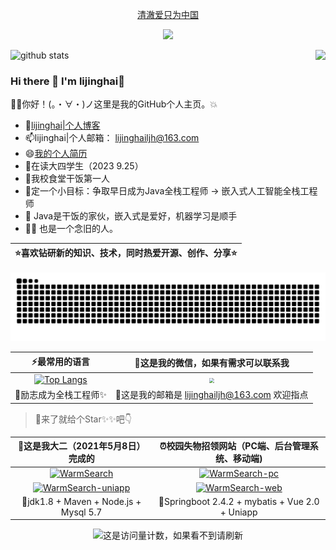 <p align="center"><a href="https://lijinghai.github.io/"><front size="3" color="red" font-style="oblique">清澈爱只为中国</front></a></p>

<p align="center"><a href="https://lijinghai.github.io/"><img src="https://cdn.jsdelivr.net/gh/lijinghai/cdn/img/github/咸鱼哥2.jpg" /></a></p>


<picture decoding="async" loading="lazy">
  <source media="(prefers-color-scheme: light)" srcset="https://pixel-profile.vercel.app/api/github-stats?username=lijinghai&screen_effect=false&background=linear-gradient(to%20bottom%20right%2C%20%2374dcc4%2C%20%234597e9)">
  <source media="(prefers-color-scheme: dark)" srcset="https://pixel-profile.vercel.app/api/github-stats?username=lijinghai&screen_effect=true&background=linear-gradient(to%20bottom%20right%2C%20%235580eb%2C%20%232aeeff)">
  <img alt="github stats" src="https://pixel-profile.vercel.app/api/github-stats?username=lijinghai&screen_effect=false&background=linear-gradient(to%20bottom%20right%2C%20%2374dcc4%2C%20%234597e9)">
</picture>


<a href="https://github.com/anuraghazra/github-readme-stats.git">
  <img align="right" name="lijingahai的功勋章 " src="https://github-readme-stats.vercel.app/api?username=lijinghai&show_icons=true&theme=gruvbox" />
</a>


### Hi there 👋 I'm lijinghai🏃

:ok_woman:你好！(。・∀・)ノ这里是我的GitHub个人主页。:boom:

- 🤔[lijinghai|个人博客](https://blog.csdn.net/Dorian15)
- 📫lijinghai|个人邮箱： lijinghailjh@163.com
- 😄[我的个人简历](https://lijinghai.github.io/me/)
- :whale2:在读大四学生（2023 9.25）
- 🌱我校食堂干饭第一人
- 🔭定一个小目标：争取早日成为Java全栈工程师 -> 嵌入式人工智能全栈工程师
- 🤯 Java是干饭的家伙，嵌入式是爱好，机器学习是顺手
- 🧖‍♂️ 也是一个念旧的人。


<!--
**Dorian1015/Dorian1015** is a ✨ _special_ ✨ repository because its `README.md` (this file) appears on your GitHub profile.

Here are some ideas to get you started:

- 🤔 I’m looking for help with better and better

- 👯 I’m looking to collaborate on ...

- 😄 Pronouns: ...

- ⚡ Fun fact: ...

- 🌱 I’m currently learning and sharing on [my blog](https://dorian1015.github.io/) 

- 📫 How to reach me: lijinghai@163.com

- 🔭 I’m currently working on Java Vue MySQL and so on 

- - 💬 Ask me about ...

    -->

| :star:喜欢钻研新的知识、技术，同时热爱开源、创作、分享:star: |
| ------------------------------------------------------------ |
<picture>
  <source media="(prefers-color-scheme: dark)" srcset="https://raw.githubusercontent.com/lijinghai/lijinghai/output/github-contribution-grid-snake-dark.svg">
  <source media="(prefers-color-scheme: light)" srcset="https://raw.githubusercontent.com/lijinghai/lijinghai/output/github-contribution-grid-snake.svg">
  <img alt="github contribution grid snake animation" src="https://raw.githubusercontent.com/lijinghai/lijinghai/output/github-contribution-grid-snake.svg">
</picture>
<!--

![](https://img.shields.io/badge/-Java-ab7221?style=flat-square&logo=Java&logoColor=fff)
![](https://img.shields.io/badge/-vue-0078D6?style=flat-square&logo=V&logoColor=fff)
![](https://img.shields.io/badge/-uniapp-ec7314?style=flat-square&logo=u&logoColor=fff)
![](https://img.shields.io/badge/-Linux-000000?style=flat-square&logo=Linux&logoColor=fff)
![](https://img.shields.io/badge/-Docker-09E8CEFF?style=flat-square&logo=Docker)
![](https://img.shields.io/badge/-macOS-0078D6?style=flat-square&logo=Apple)
![](https://img.shields.io/badge/-Windows-0078D6?style=flat-square&logo=Windows)
![](https://img.shields.io/badge/-Kubernetes-ab7221?style=flat-square&logo=Kubernetes&logoColor=fff)
-->

![](https://img.shields.io/badge/-Java-ab7221?style=flat-square&logo=Java&logoColor=fff)
![](https://img.shields.io/badge/-vue-0078D6?style=flat-square&logo=V&logoColor=fff)
![](https://img.shields.io/badge/-uniapp-ec7314?style=flat-square&logo=u&logoColor=fff)
![](https://img.shields.io/badge/-python-ec7314?style=flat-square&logo=python&logoColor=fff)
![](https://img.shields.io/badge/-c++-ec7314?style=flat-square&logo=c&logoColor=fff)
![](https://img.shields.io/badge/-Linux-000000?style=flat-square&logo=Linux&logoColor=fff)
![](https://img.shields.io/badge/-Docker-09E8CEFF?style=flat-square&logo=Docker)
![](https://img.shields.io/badge/-Kubernetes-ab7221?style=flat-square&logo=Kubernetes&logoColor=fff)
![](https://img.shields.io/badge/-macOS-0078D6?style=flat-square&logo=Apple)
![](https://img.shields.io/badge/-Windows-0078D6?style=flat-square&logo=Windows)
![](https://img.shields.io/badge/-Github-green?style=flat-square&logo=Github&logoColor=fff)

<!--

[![Top Langs](https://github-readme-stats.vercel.app/api/top-langs/?username=dorian1015&layout=compact)](https://github.com/anuraghazra/github-readme-stats)

-->

|                        ⚡最常用的语言                         |             🤔这是我的微信，如果有需求可以联系我              |
| :----------------------------------------------------------: | :----------------------------------------------------------: |
| [![Top Langs](https://github-readme-stats.vercel.app/api/top-langs/?username=lijinghai&layout=compact&theme=slateorange)](https://github.com/anuraghazra/github-readme-stats) | <img src="https://cdn.jsdelivr.net/gh/lijinghai/cdn/img/me/微信二维码.jpg" style="zoom: 50%;" /> |
|             :thought_balloon:励志成为全栈工程师✨             | :speech_balloon:这是我的邮箱是 lijinghailjh@163.com 欢迎指点 |

> :ocean:来了就给个Star✨✨吧👇

<!--

<br/>
<br/>

[![WarmSearch](https://github-readme-stats.vercel.app/api/pin/?username=lijinghai&repo=WarmSearch)](https://github.com/lijinghai/WarmSearch)
&nbsp;&nbsp;&nbsp;&nbsp;&nbsp;&nbsp;&nbsp;&nbsp;
[![WarmSearch-pc](https://github-readme-stats.vercel.app/api/pin/?username=lijinghai&repo=WarmSearch-pc)](https://github.com/lijinghai/WarmSearch-PC)

<br/>

[![WarmSearch-uniapp](https://github-readme-stats.vercel.app/api/pin/?username=lijinghai&repo=WarmSearch-uniapp)](https://github.com/lijinghai/WarmSearch-uniapp)
&nbsp;&nbsp;&nbsp;&nbsp;&nbsp;&nbsp;&nbsp;&nbsp;
[![WarmSearch-web](https://github-readme-stats.vercel.app/api/pin/?username=lijinghai&repo=WarmSearch-web)](https://github.com/lijinghai/WarmSearch-Web)

<br/>

-->

|  :triangular_flag_on_post:这是我大二（2021年5月8日）完成的   |  :alarm_clock:校园失物招领网站（PC端、后台管理系统、移动端)  |
| :----------------------------------------------------------: | :----------------------------------------------------------: |
| [![WarmSearch](https://github-readme-stats.vercel.app/api/pin/?username=lijinghai&repo=WarmSearch&theme=gruvbox)](https://github.com/lijinghai/WarmSearch) | [![WarmSearch-pc](https://github-readme-stats.vercel.app/api/pin/?username=lijinghai&repo=WarmSearch-pc&theme=tokyonight)](https://github.com/lijinghai/WarmSearch-PC) |
| [![WarmSearch-uniapp](https://github-readme-stats.vercel.app/api/pin/?username=lijinghai&repo=WarmSearch-uniapp&theme=calm)](https://github.com/lijinghai/WarmSearch-uniapp) | [![WarmSearch-web](https://github-readme-stats.vercel.app/api/pin/?username=lijinghai&repo=WarmSearch-web&theme=vue-dark)](https://github.com/lijinghai/WarmSearch-Web) |
|       :bicyclist:jdk1.8 + Maven + Node.js + Mysql 5.7        |    :dolphin:Springboot 2.4.2 + mybatis + Vue 2.0 + Uniapp    |



<p align="center"><image src="https://jwenjian-visitor-badge-5.glitch.me/badge?page_id=lijinghai.lijinghai.readme" alt="这是访问量计数，如果看不到请刷新" />

